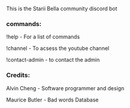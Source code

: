 This is the Starii Bella community discord bot

### commands:
!help - For a list of commands

!channel - To acsess the youtube channel

!contact-admin - to contact the admin

### Credits:
Alvin Cheng - Software programmer and design

Maurice Butler - Bad words Database
